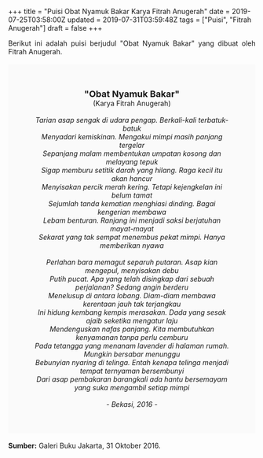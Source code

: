 +++
title = "Puisi Obat Nyamuk Bakar Karya Fitrah Anugerah"
date = 2019-07-25T03:58:00Z
updated = 2019-07-31T03:59:48Z
tags = ["Puisi", "Fitrah Anugerah"]
draft = false
+++

<div dir="ltr" style="text-align: left;" trbidi="on"><div dir="ltr" style="text-align: left;" trbidi="on"><div style="text-align: justify;">Berikut ini adalah puisi berjudul "Obat Nyamuk Bakar" yang dibuat oleh Fitrah Anugerah. </div><br /><div style="background: #FAFAFA; font-size: 14px; height: auto; margin: 0 auto; padding: 50px; text-align: center; width: auto;"><span style="font-size: 18px;"><b>"Obat Nyamuk Bakar"</b></span><br />(Karya Fitrah Anugerah) <br /><br /><i>Tarian asap sengak di udara pengap. Berkali-kali terbatuk-batuk<br />Menyadari kemiskinan. Mengakui mimpi masih panjang tergelar<br />Sepanjang malam membentukan umpatan kosong dan melayang tepuk<br />Sigap memburu setitik darah yang hilang. Raga kecil itu akan hancur<br />Menyisakan percik merah kering. Tetapi kejengkelan ini belum tamat<br />Sejumlah tanda kematian menghiasi dinding. Bagai kengerian membawa<br />Lebam benturan. Ranjang ini menjadi saksi berjatuhan mayat-mayat<br />Sekarat yang tak sempat menembus pekat mimpi. Hanya memberikan nyawa<br /><br />Perlahan bara memagut separuh putaran. Asap kian mengepul, menyisakan debu<br />Putih pucat. Apa yang telah disingkap dari sebuah perjalanan? Sedang angin berderu<br />Menelusup di antara lobang. Diam-diam membawa kerentaan jauh tak terjangkau<br />Ini hidung kembang kempis merasakan. Dada yang sesak ajaib seketika mengatur laju<br />Mendenguskan nafas panjang. Kita membutuhkan kenyamanan tanpa perlu cemburu<br />Pada tetangga yang menanam lavender di halaman rumah. Mungkin bersabar menunggu<br />Bebunyian nyaring di telinga. Entah kenapa telinga menjadi tempat ternyaman bersembunyi<br />Dari asap pembakaran barangkali ada hantu bersemayam yang suka mengambil setiap mimpi<br /><br />- Bekasi, 2016 -</i> </div></div><br /><div style="text-align: justify;"><b>Sumber:</b> Galeri Buku Jakarta, 31 Oktober 2016.</div></div>

